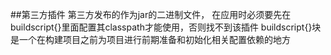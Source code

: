 ##第三方插件
第三方发布的作为jar的二进制文件，
在应用时必须要先在buildscript{}里面配置其classpath才能使用，否则找不到该插件
buildscript{}块是一个在构建项目之前为项目进行前期准备和初始化相关配置依赖的地方
